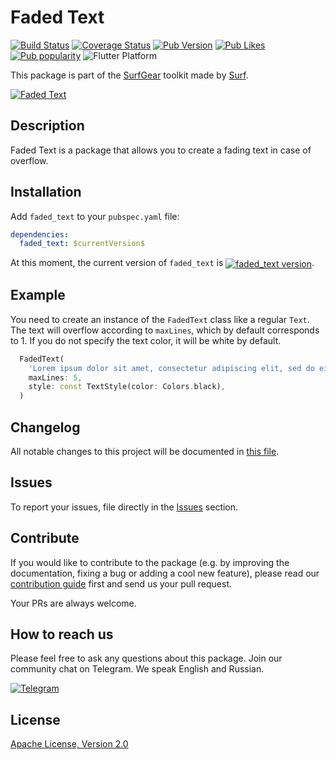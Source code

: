 # Faded Text

[![Build Status](https://shields.io/github/actions/workflow/status/surfstudio/faded-text/main.yml?logo=github&logoColor=white)](https://github.com/surfstudio/faded-text)
[![Coverage Status](https://img.shields.io/codecov/c/github/surfstudio/faded-text?logo=codecov&logoColor=white)](https://app.codecov.io/gh/surfstudio/faded-text)
[![Pub Version](https://img.shields.io/pub/v/faded_text?logo=dart&logoColor=white)](https://pub.dev/packages/faded_text)
[![Pub Likes](https://badgen.net/pub/likes/faded_text)](https://pub.dev/packages/faded_text)
[![Pub popularity](https://badgen.net/pub/popularity/faded_text)](https://pub.dev/packages/faded_text/score)
![Flutter Platform](https://badgen.net/pub/flutter-platform/faded_text)

This package is part of the [SurfGear](https://github.com/surfstudio/SurfGear) toolkit made by [Surf](https://surf.ru).

[![Faded Text](https://i.ibb.co/Wn4rtcS/Faded-Text.png)](https://github.com/surfstudio/SurfGear)

## Description

Faded Text is a package that allows you to create a fading text in case of overflow.

## Installation

Add `faded_text` to your `pubspec.yaml` file:

```yaml
dependencies:
  faded_text: $currentVersion$
```

<p>At this moment, the current version of <code>faded_text</code> is <a href="https://pub.dev/packages/faded_text"><img style="vertical-align:middle;" src="https://img.shields.io/pub/v/faded_text.svg" alt="faded_text version"></a>.</p>

## Example

You need to create an instance of the `FadedText` class like a regular `Text`. The text will overflow according to `maxLines`, which by default corresponds to 1. If you do not specify the text color, it will be white by default.

```dart
  FadedText(
    'Lorem ipsum dolor sit amet, consectetur adipiscing elit, sed do eiusmod tempor incididunt ut labore et dolore magna aliqua. Ut enim ad minim veniam, quis nostrud exercitation ullamco laboris nisi ut aliquip ex ea commodo consequat. Duis aute irure dolor in reprehenderit in voluptate velit esse cillum dolore eu fugiat nulla pariatur. Excepteur siƒnt occaecat cupidatat non proident, sunt in culpa qui officia deserunt mollit anim id est laborum',
    maxLines: 5,
    style: const TextStyle(color: Colors.black),
  )
```

## Changelog

All notable changes to this project will be documented in [this file](./CHANGELOG.md).

## Issues

To report your issues, file directly in the [Issues](https://github.com/surfstudio/faded-text/issues) section.

## Contribute

If you would like to contribute to the package (e.g. by improving the documentation, fixing a bug or adding a cool new feature), please read our [contribution guide](./CONTRIBUTING.md) first and send us your pull request.

Your PRs are always welcome.

## How to reach us

Please feel free to ask any questions about this package. Join our community chat on Telegram. We speak English and Russian.

[![Telegram](https://img.shields.io/badge/chat-on%20Telegram-blue.svg)](https://t.me/SurfGear)

## License

[Apache License, Version 2.0](https://www.apache.org/licenses/LICENSE-2.0)